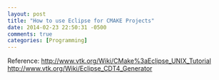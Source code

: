 ```yaml
---
layout: post
title: "How to use Eclipse for CMAKE Projects"
date: 2014-02-23 22:50:31 -0500
comments: true
categories: [Programming]
---
```


Reference:
http://www.vtk.org/Wiki/CMake%3aEclipse_UNIX_Tutorial
http://www.vtk.org/Wiki/Eclipse_CDT4_Generator


